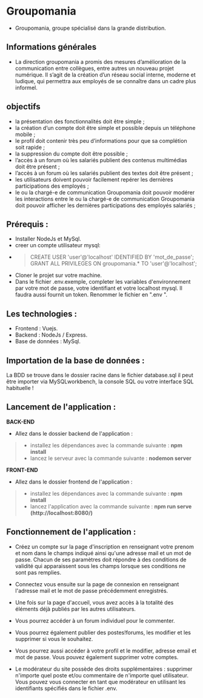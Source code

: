 # Groupomania
* Groupomania, groupe spécialisé dans la grande distribution.

## Informations générales
* La direction groupomania a promis des mesures d’amélioration de la communication entre collègues, entre autres un nouveau projet numérique. Il s’agit de la création d’un réseau social interne, moderne et ludique, qui permettra aux employés de se connaître dans un cadre plus informel.

## objectifs
* la présentation des fonctionnalités doit être simple ;
* la création d’un compte doit être simple et possible depuis un téléphone mobile ;
* le profil doit contenir très peu d’informations pour que sa complétion soit rapide ;
* la suppression du compte doit être possible ;
* l’accès à un forum où les salariés publient des contenus multimédias doit être présent ;
* l’accès à un forum où les salariés publient des textes doit être présent ;
* les utilisateurs doivent pouvoir facilement repérer les dernières participations des employés ;
* le ou la chargé-e de communication Groupomania doit pouvoir modérer les interactions entre le ou la chargé-e de communication Groupomania doit pouvoir afficher les dernières participations des employés salariés ;

## Prérequis :
* Installer NodeJs et MySql.
* creer un compte utilisateur mysql:
* > CREATE USER 'user'@'localhost' IDENTIFIED BY 'mot_de_passe'; GRANT ALL PRIVILEGES ON groupomania.* TO 'user'@'localhost';
* Cloner le projet sur votre machine.
* Dans le fichier .env.exemple, completer les variables d'environnement par votre mot de passe, votre identifiant et votre localhost mysql. Il faudra aussi fournit un token. Renommer le fichier en ".env ".

## Les technologies :
* Frontend : Vuejs.
* Backend : NodeJs / Express.
* Base de données : MySql.

## Importation de la base de données :
La BDD se trouve dans le dossier racine dans le fichier database.sql il peut être importer via MySQLworkbench, la console SQL ou votre interface SQL habituelle !

## Lancement de l'application :
**BACK-END**
* Allez dans le dossier backend de l'application :
> * installez les dépendances avec la commande suivante :
> **npm install**
> * lancez le serveur avec la commande suivante :
> **nodemon server**

**FRONT-END**
* Allez dans le dossier frontend de l'application :
> * installez les dépendances avec la commande suivante :
> **npm install**
> * lancez l'application avec la commande suivante :
> **npm run serve (http://localhost:8080/)**

## Fonctionnement de l'application :
* Créez un compte sur la page d'inscription en renseignant votre prenom et nom dans le champs indiqué ainsi qu'une adresse mail et un mot de passe. Chacun de ses paramètres doit répondre à des conditions de validité qui apparaissent sous les champs lorsque ses conditions ne sont pas remplies.

* Connectez vous ensuite sur la page de connexion en renseignant l'adresse mail et le mot de passe précédemment enregistrés.

* Une fois sur la page d'accueil, vous avez accès à la totalité des éléments déjà publiés par les autres utilisateurs.

* Vous pourrez accéder à un forum individuel pour le commenter.

* Vous pourrez également publier des postes!forums, les modifier et les supprimer si vous le souhaitez.

* Vous pourrez aussi accéder à votre profil et le modifier, adresse email et mot de passe. Vous pouvez également supprimer votre comptes.

* Le modérateur du site possède des droits supplémentaires : supprimer n'importe quel poste et/ou commentaire de n'importe quel utilisateur. Vous pouvez vous connecter en tant que modérateur en utilisant les identifiants spécifiés dans le fichier .env.

